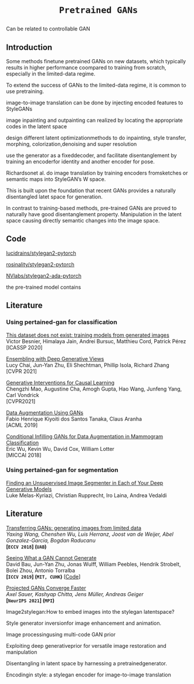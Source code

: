 # <p align=center>`Pretrained GANs`</p>



Can be related to controllable GAN





## Introduction

Some methods finetune pretrained GANs on new datasets, which typically results in higher performance coompared to training from scratch, especially in the limited-data regime.

To extend the success of GANs to the limited-data regime, it is common to use pretraining.



image-to-image translation can be done by injecting encoded features to StyleGANs

image inpainting and outpainting can realized by locating the appropriate codes in the latent space



design different latent optimizationmethods to do inpainting, style transfer, morphing, colorization,denoising and super resolution



use the generator as a fixeddecoder, and facilitate disentanglement by training an encoderfor identity and another encoder for pose.



Richardsonet al. do image translation by training encoders fromsketches or semantic maps into StyleGAN’s W space.



This is built upon the foundation that recent GANs provides a naturally disentangled latet space for generation.



In contrast to training-based methods, pre-trained GANs are proved to naturally have good disentanglement property. Manipulation in the latent space causing directly semantic changes into the image space.



## Code

[lucidrains/stylegan2-pytorch](lucidrains/stylegan2-pytorch)

[rosinality/stylegan2-pytorch](rosinality/stylegan2-pytorch)

[NVlabs/stylegan2-ada-pytorch](NVlabs/stylegan2-ada-pytorch)



the pre-trained model contains



## Literature



### Using pertained-gan for classification

[This dataset does not exist: training models from generated images](https://arxiv.org/pdf/1911.02888.pdf)  
Victor Besnier, Himalaya Jain, Andrei Bursuc, Matthieu Cord, Patrick Pérez  
[ICASSP 2020]

[Ensembling with Deep Generative Views](https://arxiv.org/pdf/2104.14551.pdf)  
Lucy Chai, Jun-Yan Zhu, Eli Shechtman, Phillip Isola, Richard Zhang  
[CVPR 2021]

[Generative Interventions for Causal Learning](https://arxiv.org/pdf/2012.12265.pdf)  
Chengzhi Mao, Augustine Cha, Amogh Gupta, Hao Wang, Junfeng Yang, Carl Vondrick  
[CVPR2021]

[Data Augmentation Using GANs](https://arxiv.org/pdf/1904.09135.pdf)  
Fabio Henrique Kiyoiti dos Santos Tanaka, Claus Aranha  
[ACML 2019]

[Conditional Infilling GANs for Data Augmentation in Mammogram Classification](https://arxiv.org/pdf/1807.08093.pdf)  
Eric Wu, Kevin Wu, David Cox, William Lotter  
[MICCAI 2018]





### Using pertained-gan for segmentation

[Finding an Unsupervised Image Segmenter in Each of Your Deep Generative Models](https://arxiv.org/pdf/2105.08127.pdf)  
Luke Melas-Kyriazi, Christian Rupprecht, Iro Laina, Andrea Vedaldi  







## Literature

[Transferring GANs: generating images from limited data](https://arxiv.org/pdf/1805.01677.pdf)  
*Yaxing Wang, Chenshen Wu, Luis Herranz, Joost van de Weijer, Abel Gonzalez-Garcia, Bogdan Raducanu*  
**[`ECCV 2018`] (`UAB`)**

[Seeing What a GAN Cannot Generate](https://arxiv.org/pdf/1910.11626.pdf)  
David Bau, Jun-Yan Zhu, Jonas Wulff, William Peebles, Hendrik Strobelt, Bolei Zhou, Antonio Torralba  
**[`ICCV 2019`]  (`MIT, CUHK`)**  [[Code](https://github.com/davidbau/ganseeing)]



[Projected GANs Converge Faster](https://arxiv.org/pdf/2111.01007.pdf)  
*Axel Sauer, Kashyap Chitta, Jens Müller, Andreas Geiger*  
**[`NeurIPS 2021`] (`MPI`)**





Image2stylegan:How to embed images into the stylegan latentspace?

Style generator inversionfor image enhancement and animation.

Image processingusing multi-code GAN prior

Exploiting deep generativeprior for versatile image restoration and manipulation

Disentangling in latent space by harnessing a pretrainedgenerator.

Encodingin style: a stylegan encoder for image-to-image translation
